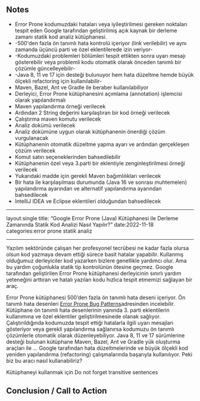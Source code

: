 ## Notes
* Error Prone kodumuzdaki hataları veya iyileştirilmesi gereken noktaları tespit eden Google tarafından geliştirilmiş açık kaynak bir derleme zamanı statik kod analiz kütüphanesi.
* -500'den fazla ön tanımlı hata kontrolü içeriyor (link verilebilir) ve aynı zamanda üçüncü parti ve özel eklentilerede izin veriyor-
* -Kodumuzdaki problemleri bölümleri tespit ettikten sonra uyarı mesajı gösterebilir veya problemli kodu otomatik olarak önceden tanımlı bir çözümle güncelleyebilir-
* -Java 8, 11 ve 17 için desteği bulunuyor hem hata düzeltme hemde büyük ölçekli refactoring için kullanılabilir-
* Maven, Bazel, Ant ve Gradle ile beraber kullanılabiliyor
* Derleyici, Error Prone kütüphanesini açımlama (annotation) işlemcisi olarak yapılandırmalı
* Maven yapılandırma örneği verilecek
* Ardından 2 String değerini karşılaştıran bir kod örneği verilecek
* Çalıştırma maven komutu verilecek
* Analiz dokümü verilecek
* Analiz dokümüne uygun olarak kütüphanenin önerdiği çözüm vurgulanacak
* Kütüphanenin otomatik düzeltme yapma ayarı ve ardından gerçekleşen çözüm verilecek
* Komut satırı seçeneklerinden bahsedilebilir
* Kütüphanenin özel veya 3.parti bir eklentiyle zenginleştirilmesi örneği verilecek
* Yukarıdaki madde için gerekli Maven bağımlılıkları verilecek
* Bir hata ile karşılaşılması durumunda (Java 16 ve sonrası muhtemelen) yapılandırma ayarından ve alternatif yapılandırma ayarından bahsedilecek
* IntelliJ IDEA ve Eclipse eklentileri olduğundan bahsedilecek

- - - -
layout:single
title: “Google Error Prone (Java) Kütüphanesi ile Derleme Zamanında Statik Kod Analizi Nasıl Yapılır?”
date:2022-11-18
categories:error prone statik analiz
- - - -
Yazılım sektöründe çalışan her profesyonel tecrübesi ne kadar fazla olursa olsun kod yazmaya devam ettiği sürece basit hatalar yapabilir. Kullanmış olduğumuz derleyiciler kod yazarken bizlere genellikle yardımcı olur. Ama bu yardım çoğunlukla statik tip kontrolünün ötesine geçmez. Google tarafından geliştirilen Error Prone kütüphanesi derleyicinin sınırlı yardım yeteneğini arttıran ve hatalı yazılan kodu hızlıca tespit etmemizi sağlayan bir araç.  

Error Prone kütüphanesi 500’den fazla ön tanımlı hata deseni içeriyor. Ön tanımlı hata desenleri [Error Prone Bug Patterns](https://errorprone.info/bugpatterns)adresinden incelebilir. Kütüphane ön tanımlı hata desenlerinin yanında 3. parti eklentilerin kullanımına ve özel eklentiler geliştirilmesinede olanak sağlıyor. Çalıştırıldığında kodumuzda tespit ettiği hatalarla ilgili uyarı mesajları gösteriyor veya gerekli yapılandırma sağlanırsa kodumuzu ön tanımlı çözümlerle otomatik olarak düzenleyebiliyor. Java 8, 11 ve 17 sürümlerine desteği bulunan kütüphane Maven, Bazel, Ant ve Gradle yük oluşturma araçları ile … Google tarafından hata düzeltmelerinde ve büyük ölçekli kod yeniden yapılandırma (refactoring) çalışmalarında başarıyla kullanılıyor. Peki biz bu aracı nasıl kullanabiliriz?

Kütüphaneyi kullanmak için
Do not forget transitive sentences

## Conclusion / Call to Action